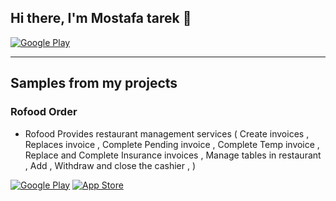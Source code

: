 <h2> Hi there, I'm Mostafa tarek 👋 </h2>

<!-- <img align='right' src="https://media2.giphy.com/media/qgQUggAC3Pfv687qPC/giphy.gif" style="width:250px;border-radius:50%;">
 -->

<p><a href="https://www.linkedin.com/in/mostafa-tarek-035747217/" target="_blank"><img alt="Google Play" src="https://img.shields.io/badge/linkedin-0077b5.svg?style=for-the-badge&logo=linkedin&logoColor=white" /></a>

<!--  <a href="https://www.instagram.com/abdullahmanss" target="_blank"><img alt="Google Play" src="https://img.shields.io/badge/instagram-cd486b.svg?style=for-the-badge&logo=instagram&logoColor=white" /></a> -->


<hr>

<h2> Samples from my projects </h2>

### Rofood Order
-  Rofood Provides restaurant management services  ( Create invoices , Replaces invoice , Complete Pending invoice , Complete Temp invoice , Replace and Complete Insurance invoices  ,  Manage tables in restaurant , Add , Withdraw and close the cashier ,  )
<p><a href="https://play.google.com/store/apps/details?id=com.tanxe.rofood_app" target="_blank"><img alt="Google Play" src="https://img.shields.io/badge/Get%20it%20on%20google%20play-blue.svg?style=for-the-badge&logo=google-play" /></a> <a href="https://apps.apple.com/us/app/rofood-order/id6446674342?platform=iphone" target="_blank"><img alt="App Store" src="https://img.shields.io/badge/Get%20it%20on%20app%20store-black.svg?style=for-the-badge&logo=app-store&logoColor=white" /></a><p>


